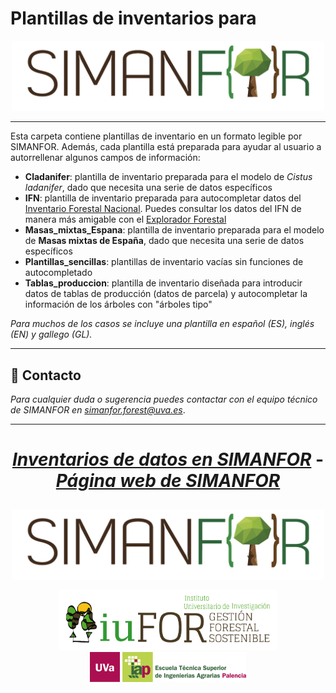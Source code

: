 # Plantillas de inventarios para

<p align="center">
<img src="https://raw.githubusercontent.com/simanfor/web/main/logos/simanfor.png" alt="simanfor" width="500"/>
</p>

---


Esta carpeta contiene plantillas de inventario en un formato legible por SIMANFOR. Además, cada plantilla está preparada para ayudar al usuario a autorrellenar algunos campos de información:
*   **Cladanifer**: plantilla de inventario preparada para el modelo de *Cistus ladanifer*, dado que necesita una serie de datos específicos
*   **IFN**: plantilla de inventario preparada para autocompletar datos del [Inventario Forestal Nacional](https://www.miteco.gob.es/es/biodiversidad/temas/inventarios-nacionales/inventario-forestal-nacional/default.aspx). Puedes consultar los datos del IFN de manera más amigable con el [Explorador Forestal](https://forestexplorer.gsic.uva.es/explorer/)
*   **Masas_mixtas_Espana**: plantilla de inventario preparada para el modelo de **Masas mixtas de España**, dado que necesita una serie de datos específicos
*   **Plantillas_sencillas**: plantillas de inventario vacías sin funciones de autocompletado
*   **Tablas_produccion**: plantilla de inventario diseñada para introducir datos de tablas de producción (datos de parcela) y autocompletar la información de los árboles con "árboles tipo"

*Para muchos de los casos se incluye una plantilla en español (ES), inglés (EN) y gallego (GL).*

---

## :email: Contacto

*Para cualquier duda o sugerencia puedes contactar con el equipo técnico de SIMANFOR en simanfor.forest@uva.es*.

---

<h1 align="center" >

[*Inventarios de datos en SIMANFOR*](https://github.com/simanfor/inventarios) - [*Página web de SIMANFOR*](https://www.simanfor.es/)

</h1>


<p align="center">
<img src="https://raw.githubusercontent.com/simanfor/web/main/logos/simanfor.png" alt="simanfor" width="500"/>
</p>

<p align="center">
<img src="https://raw.githubusercontent.com/simanfor/web/main/logos/iufor.png" alt="iufor" width="350"/>
<img src="https://raw.githubusercontent.com/simanfor/web/main/logos/UVa-ETSIIAA.png" alt="uva_etsiiaa" width="250"/>
</p>
